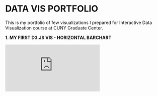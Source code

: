 # DATA VIS PORTFOLIO

This is my portfolio of few visualizations I prepared for Interactive Data Visualization course at CUNY Graduate Center.

**1. MY FIRST D3.JS VIS - HORIZONTAL BARCHART**

![Horizontal Barchart](https://agilarowski.github.io/Interactive-Data-Vis-Fall2022/Portfolio/Bar/index.html)